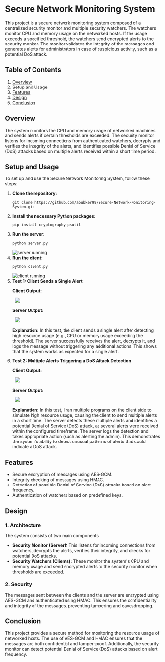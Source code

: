 <h1>Secure Network Monitoring System</h1>

<p>This project is a secure network monitoring system composed of a centralized security monitor and multiple security watchers. The watchers monitor CPU and memory usage on the networked hosts. If the usage exceeds a specified threshold, the watchers send encrypted alerts to the security monitor. The monitor validates the integrity of the messages and generates alerts for administrators in case of suspicious activity, such as a potential DoS attack.</p>

<h2>Table of Contents</h2>
<ol>
    <li><a href="#overview">Overview</a></li>
    <li><a href="#installation">Setup and Usage</a></li>
    <li><a href="#features">Features</a></li>
    <li><a href="#design">Design</a></li>
    <li><a href="#conclusion">Conclusion</a></li>
</ol>

<h2 id="overview">Overview</h2>
<p>The system monitors the CPU and memory usage of networked machines and sends alerts if certain thresholds are exceeded. The security monitor listens for incoming connections from authenticated watchers, decrypts and verifies the integrity of the alerts, and identifies possible Denial of Service (DoS) attacks based on multiple alerts received within a short time period.</p>

<h2 id="installation">Setup and Usage</h2>
<p>To set up and use the Secure Network Monitoring System, follow these steps:</p>
<ol>
    <li><strong>Clone the repository:</strong>
        <pre><code>git clone https://github.com/abubker99/Secure-Network-Monitoring-System.git</code></pre>
    </li>
    <li><strong>Install the necessary Python packages:</strong>
        <pre><code>pip install cryptography psutil</code></pre>
    </li>
    <li><strong>Run the server:</strong>
        <pre><code>python server.py</code></pre>
        <img src="https://github.com/user-attachments/assets/2cb054ab-036d-47a0-b9fb-dfb7bce69952" alt="server running" />
    </li>
    <li><strong>Run the client:</strong>
        <pre><code>python client.py</code></pre>
        <img src="https://github.com/user-attachments/assets/eefdd71c-ac0d-4136-b73e-b87d9ead036f" alt="client running" />
    </li>
    <li><strong>Test 1: Client Sends a Single Alert</strong>
        <p><strong>Client Output:</strong></p>
        <pre> <img src="https://github.com/user-attachments/assets/cbb417b5-2510-4199-8bf2-8a2836f0ceb0"/> </pre>
        <p><strong>Server Output:</strong></p>
        <pre> <img src="https://github.com/user-attachments/assets/9b3f29ad-c05c-40eb-afd6-36b1fc7a672a"/> </pre>
        <p><strong>Explanation:</strong> In this test, the client sends a single alert after detecting high resource usage (e.g., CPU or memory usage exceeding the threshold). The server successfully receives the alert, decrypts it, and logs the message without triggering any additional actions. This shows that the system works as expected for a single alert.</p>
    </li>
    <li><strong>Test 2: Multiple Alerts Triggering a DoS Attack Detection</strong>
        <p><strong>Client Output:</strong></p>
        <pre> <img src="https://github.com/user-attachments/assets/7281bff9-e484-4536-81a2-db5c0b72d8b9"/> </pre>
        <p><strong>Server Output:</strong></p>
        <pre> <img src="https://github.com/user-attachments/assets/ec1e3285-7eea-44b8-a1de-6ee16091f284"/> </pre>
        <p><strong>Explanation:</strong> In this test, I ran multiple programs on the client side to simulate high resource usage, causing the client to send multiple alerts in a short time. The server detects these multiple alerts and identifies a potential Denial of Service (DoS) attack, as several alerts were received within the configured timeframe. The server logs the detection and takes appropriate action (such as alerting the admin). This demonstrates the system's ability to detect unusual patterns of alerts that could indicate a DoS attack.</p>
    </li>
</ol>

<h2 id="features">Features</h2>
<ul>
    <li>Secure encryption of messages using AES-GCM.</li>
    <li>Integrity checking of messages using HMAC.</li>
    <li>Detection of possible Denial of Service (DoS) attacks based on alert frequency.</li>
    <li>Authentication of watchers based on predefined keys.</li>
</ul>

<h2 id="design">Design</h2>
<h3>1. Architecture</h3>
<p>The system consists of two main components:</p>
<ul>
    <li><strong>Security Monitor (Server):</strong> This listens for incoming connections from watchers, decrypts the alerts, verifies their integrity, and checks for potential DoS attacks.</li>
    <li><strong>Security Watchers (Clients):</strong> These monitor the system's CPU and memory usage and send encrypted alerts to the security monitor when thresholds are exceeded.</li>
</ul>

<h3>2. Security</h3>
<p>The messages sent between the clients and the server are encrypted using AES-GCM and authenticated using HMAC. This ensures the confidentiality and integrity of the messages, preventing tampering and eavesdropping.</p>

<h2 id="conclusion">Conclusion</h2>
<p>This project provides a secure method for monitoring the resource usage of networked hosts. The use of AES-GCM and HMAC ensures that the messages are both confidential and tamper-proof. Additionally, the security monitor can detect potential Denial of Service (DoS) attacks based on alert frequency.</p>
